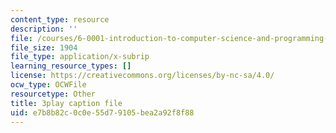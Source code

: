 ```yaml
---
content_type: resource
description: ''
file: /courses/6-0001-introduction-to-computer-science-and-programming-in-python-fall-2016/e7b8b82c0c0e55d79105bea2a92f8f88_goalLDamePE.vtt
file_size: 1904
file_type: application/x-subrip
learning_resource_types: []
license: https://creativecommons.org/licenses/by-nc-sa/4.0/
ocw_type: OCWFile
resourcetype: Other
title: 3play caption file
uid: e7b8b82c-0c0e-55d7-9105-bea2a92f8f88
---
```

